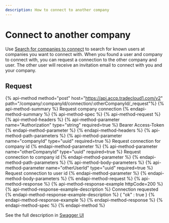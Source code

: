 ```yaml
---
description: How to connect to another company
---
```


# Connect to another company

Use [Search for companies to connect](search-new-companies.md) to search for known users at companies you want to connect with.
When you found a user and company to connect with, you can request a connection to the other company and user.
The other user will receive an invitation email to connect with you and your company.

## Request

{% api-method method="post" host="https://api.accp.tradecloud1.com/v2" path="/company/:companyId/connection/:otherCompanyId/_request"%}
{% api-method-summary %} Request company connection {% endapi-method-summary %}
{% api-method-spec %}
{% api-method-request %}
{% api-method-headers %}
{% api-method-parameter name="Authorization" type="string" required=true %} Bearer Access-Token {% endapi-method-parameter %}
{% endapi-method-headers %}
{% api-method-path-parameters %}
{% api-method-parameter name="companyId" type="uuid" required=true %} Request connection for company id {% endapi-method-parameter %}
{% api-method-parameter name="otherCompanyId" type="uuid" required=true %} Request connection to company id {% endapi-method-parameter %}
{% endapi-method-path-parameters %}
{% api-method-body-parameters %}
{% api-method-parameter name="otherUserId" type="uuid" required=true %} Request connection to user id {% endapi-method-parameter %}
{% endapi-method-body-parameters %}
{% endapi-method-request %}
{% api-method-response %}
{% api-method-response-example httpCode=200 %}
{% api-method-response-example-description %} Connection requested {% endapi-method-response-example-description %}
{
   "ok" : true
}
{% endapi-method-response-example %}
{% endapi-method-response %}
{% endapi-method-spec %}
{% endapi-method %}

See the full description in [Swagger UI](https://swagger-ui.accp.tradecloud1.com/?url=https://api.accp.tradecloud1.com/v2/company/specs.yaml#/company/requestConnectionRoute)
